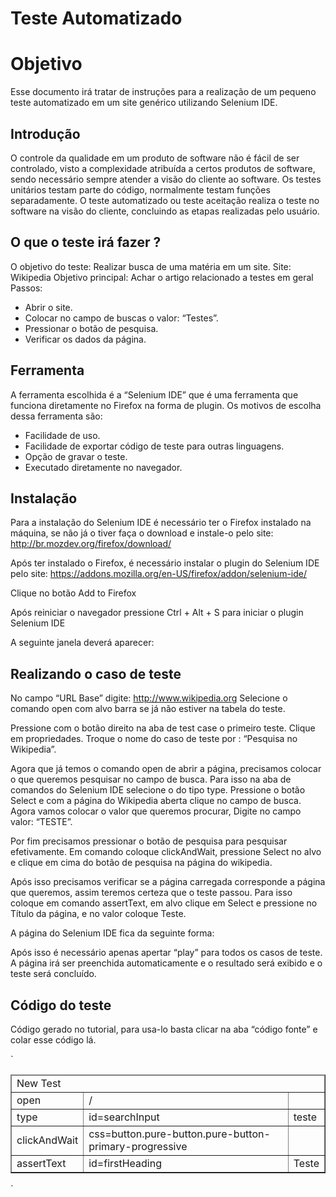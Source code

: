 # Teste Automatizado

# Objetivo

Esse documento irá tratar de instruções para a realização de um pequeno teste automatizado em um site genérico utilizando Selenium IDE.

## Introdução

O controle da qualidade em um produto de software não é fácil de ser controlado, visto a complexidade atribuída a certos produtos de software, sendo necessário sempre atender a visão do cliente ao software. Os testes unitários testam parte do código, normalmente testam funções separadamente. O teste automatizado ou teste aceitação realiza o teste no software na visão do cliente, concluindo as etapas realizadas pelo usuário.
    
## O que o teste irá fazer ?

O objetivo do teste:
Realizar busca de uma matéria em um site.
Site:
Wikipedia
Objetivo principal:
Achar o artigo relacionado a testes em geral
Passos:
* Abrir o site.
* Colocar no campo de buscas o valor: “Testes”. 
* Pressionar o botão de pesquisa.
* Verificar os dados da página.

## Ferramenta

A ferramenta escolhida é a “Selenium IDE” que é uma ferramenta que funciona diretamente no Firefox na forma de plugin. Os motivos de escolha dessa ferramenta são:
* Facilidade de uso.
* Facilidade de exportar código de teste para outras linguagens.
* Opção de gravar o teste.
* Executado diretamente no navegador.

## Instalação

Para a instalação do Selenium IDE é necessário ter o Firefox instalado na máquina, se não já o tiver faça o download e instale-o pelo site: http://br.mozdev.org/firefox/download/

Após ter instalado o Firefox, é necessário instalar o plugin do Selenium IDE pelo site: 
https://addons.mozilla.org/en-US/firefox/addon/selenium-ide/

Clique no botão Add to Firefox


Após reiniciar o navegador pressione Ctrl + Alt  + S para iniciar o plugin Selenium IDE

A seguinte janela deverá aparecer:



## Realizando o caso de teste

No campo “URL Base” digite: http://www.wikipedia.org
Selecione o comando open com alvo barra se já não estiver na tabela do teste.

Pressione com o botão direito na aba de test case o primeiro teste. Clique em propriedades. Troque o nome do caso de teste por : “Pesquisa no Wikipedia”.

Agora que já temos o comando open de abrir a página, precisamos colocar o que queremos pesquisar no campo de busca.
Para isso na aba de comandos do Selenium IDE selecione o do tipo type. Pressione o botão Select e com a página do Wikipedia aberta clique no campo de busca. Agora vamos colocar o valor que queremos procurar, Digite no campo valor: “TESTE”. 

Por fim precisamos pressionar o botão de pesquisa para pesquisar efetivamente. Em comando coloque clickAndWait, pressione Select no alvo e clique em cima do botão de pesquisa na página do wikipedia.

Após isso precisamos verificar se a página carregada corresponde a página que queremos, assim teremos certeza que o teste passou. Para isso coloque em comando assertText, em alvo clique em Select e pressione no Título da página, e no valor coloque Teste.

A página do Selenium IDE fica da seguinte forma:


Após isso é necessário apenas apertar “play” para todos os casos de teste.
A página irá ser preenchida automaticamente e o resultado será exibido e o teste será concluído.

## Código do teste

Código gerado no tutorial, para usa-lo basta clicar na aba “código fonte” e colar esse código lá.

`
<?xml version="1.0" encoding="UTF-8"?>
<!DOCTYPE html PUBLIC "-//W3C//DTD XHTML 1.0 Strict//EN" "http://www.w3.org/TR/xhtml1/DTD/xhtml1-strict.dtd">
<html xmlns="http://www.w3.org/1999/xhtml" xml:lang="en" lang="en">
<head profile="http://selenium-ide.openqa.org/profiles/test-case">
<meta http-equiv="Content-Type" content="text/html; charset=UTF-8" />
<link rel="selenium.base" href="https://www.wikipedia.org/" />
<title>New Test</title>
</head>
<body>
<table cellpadding="1" cellspacing="1" border="1">
<thead>
<tr><td rowspan="1" colspan="3">New Test</td></tr>
</thead><tbody>
<tr>
    <td>open</td>
    <td>/</td>
    <td></td>
</tr>
<tr>
    <td>type</td>
    <td>id=searchInput</td>
    <td>teste</td>
</tr>
<tr>
    <td>clickAndWait</td>
    <td>css=button.pure-button.pure-button-primary-progressive</td>
    <td></td>
</tr>
<tr>
    <td>assertText</td>
    <td>id=firstHeading</td>
    <td>Teste</td>
</tr>

</tbody></table>
</body>
</html>
`